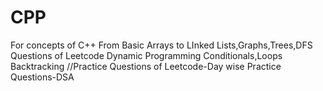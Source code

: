 # CPP
For concepts  of C++
From Basic Arrays to LInked Lists,Graphs,Trees,DFS
Questions of Leetcode
Dynamic Programming
Conditionals,Loops
Backtracking
//Practice Questions of Leetcode-Day wise Practice Questions-DSA
